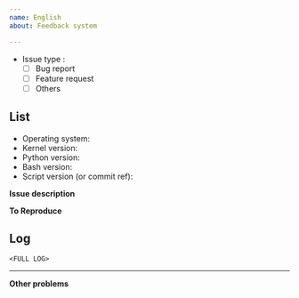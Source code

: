 ```yaml
---
name: English
about: Feedback system

---
```


<!--PLEASE READ THIS CAREFULLY: You *MUST* read and complete the list below, by placing an x into each [ ] (so that it shows '[x]', NOT '[ x]' or '[x ]'), BEFORE clicking on 'Submit new issue'. Failure to perform these steps, WHICH ARE ONLY THERE TO HELP *YOU*, will result in the issue being dismissed without warning.-->

- Issue type : 
  - [ ] Bug report
  - [ ] Feature request
  - [ ] Others
 
**List** 
----
<!--If your question type selects Feature Request, please do not fill in the content in the dividing line and delete them.-->
- Operating system: 
- Kernel version: 
- Python version: 
- Bash version: 
- Script version (or commit ref): 
 
**Issue description**
<!--A clear and concise description of what the issue is.-->
 
**To Reproduce**
<!--Steps to reproduce the behavior:-->
 
Log
---
```
<FULL LOG>
```
----
**Other problems**
 
